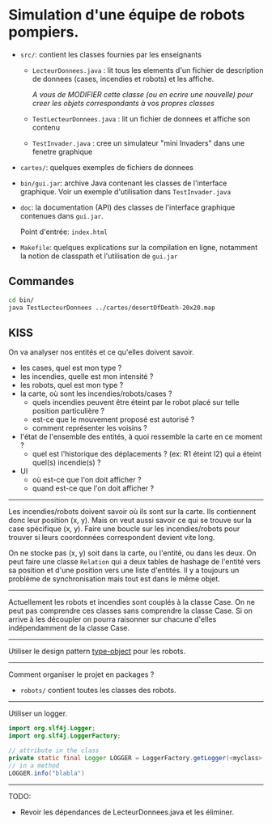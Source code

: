 # Simulation d'une équipe de robots pompiers.

- `src/`: contient les classes fournies par les enseignants
  - `LecteurDonnees.java` : lit tous les elements d'un fichier de description de donnees (cases, incendies et robots) et les affiche.
    
    _A vous de MODIFIER cette classe (ou en ecrire une nouvelle) pour creer les objets correspondants à vos propres classes_
  - `TestLecteurDonnees.java` : lit un fichier de donnees et affiche son contenu
  - `TestInvader.java` : cree un simulateur "mini Invaders" dans une fenetre graphique

- `cartes/`: quelques exemples de fichiers de donnees

- `bin/gui.jar`: archive Java contenant les classes de l'interface graphique. Voir un exemple d'utilisation dans `TestInvader.java`

- `doc`: la documentation (API) des classes de l'interface graphique contenues dans `gui.jar`. 
    
    Point d'entrée: `index.html`

- `Makefile`: quelques explications sur la compilation en ligne, notamment la notion de classpath et l'utilisation de `gui.jar`

## Commandes

```bash
cd bin/
java TestLecteurDonnees ../cartes/desertOfDeath-20x20.map
```

## KISS

On va analyser nos entités et ce qu'elles doivent savoir.

 - les cases, quel est mon type ?
 - les incendies, quelle est mon intensité ?
 - les robots, quel est mon type ?
 - la carte, où sont les incendies/robots/cases ?
   - quels incendies peuvent être éteint par le robot placé sur telle position particulière ?
   - est-ce que le mouvement proposé est autorisé ?
   - comment représenter les voisins ?
 - l'état de l'ensemble des entités, à quoi ressemble la carte en ce moment ?
   - quel est l'historique des déplacements ? (ex: R1 éteint I2) qui a éteint quel(s) incendie(s) ?
 - UI
   - où est-ce que l'on doit afficher ?
   - quand est-ce que l'on doit afficher ?

---

Les incendies/robots doivent savoir où ils sont sur la carte. Ils contiennent donc leur position (x, y). Mais on veut aussi savoir ce qui se trouve sur la case spécifique (x, y). Faire une boucle sur les incendies/robots pour trouver si leurs coordonnées correspondent devient vite long.

On ne stocke pas (x, y) soit dans la carte, ou l'entité, ou dans les deux. On peut faire une classe `Relation` qui a deux tables de hashage de l'entité vers sa position et d'une position vers une liste d'entités. Il y a toujours un problème de synchronisation mais tout est dans le même objet.

---

Actuellement les robots et incendies sont couplés à la classe Case. On ne peut pas comprendre ces classes sans comprendre la classe Case. Si on arrive à les découpler on pourra raisonner sur chacune d'elles indépendamment de la classe Case.

---

Utiliser le design pattern [type-object](https://gameprogrammingpatterns.com/type-object.html) pour les robots.

---

Comment organiser le projet en packages ?

 - `robots/` contient toutes les classes des robots.

---

Utiliser un logger.

```java
import org.slf4j.Logger;
import org.slf4j.LoggerFactory;

// attribute in the class
private static final Logger LOGGER = LoggerFactory.getLogger(<myclass>.class);
// in a method
LOGGER.info("blabla")
```

---

TODO:
 - Revoir les dépendances de LecteurDonnees.java et les éliminer.